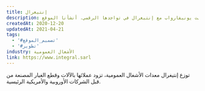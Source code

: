 ```yaml
---
title: إنتيغرال
description: تعاونت يونيفارواب مع إنتيغرال في تواجدها الرقمي. أنشأنا الموقع.
createdAt: 2020-12-20
updatedAt: 2021-04-21
tags:
  - '#تصميم_الموقع'
  - '#تطوير'
industry: الأشغال العمومية
link: https://www.integral.sarl
---
```


توزع إنتيغرال معدات الأشغال العمومية، تزود عملائها بالآلات وقطع الغيار المصنعة من قبل الشركات الأوروبية والأمريكية الرئيسية.
